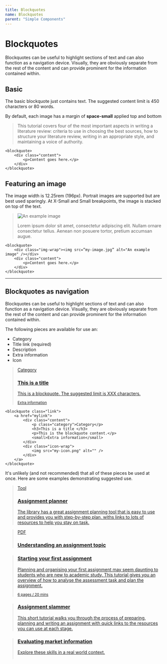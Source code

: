 ```yaml
---
title: Blockquotes
name: Blockquotes
parent: "Simple Components"
---
```

<h1 class="margin-top-zero">Blockquotes</h1>
<p class="lead">Blockquotes can be useful to highlight sections of text and can also function as a navigation device. Visually, they are obviously separate from the rest of the content and can provide prominent for the information contained within.</p>
<h2>Basic</h2>
<p>The basic blockquote just contains text. The suggested content limit is 450 characters or 80 words.</p>
<p>By default, each image has a margin of <strong>space-small</strong> applied top and bottom</p>
<blockquote>
    <div class="content">
        <p>This tutorial covers four of the most important aspects in writing a literature review: criteria to use in choosing the best sources, how to structure your literature review, writing in an appropriate style, and maintaining a voice of authority.</p>
    </div>
</blockquote>
<div class="highlight">
<pre class="chroma">
<code class="language-html">&lt;blockquote&gt;
    &lt;div class=&quot;content&quot;&gt;
        &lt;p&gt;Content goes here.&lt;/p&gt;
    &lt;/div&gt;
&lt;/blockquote&gt;</code>
</pre></div>
<h2>Featuring an image</h2>
<p>The image width is 12.25rem (196px). Portrait images are supported but are best used sparingly. At X-Small and Small breakpoints, the image is stacked on top of the text.</p>
<blockquote>
    <div class="img-wrap"><img src="../../images/img-example-graph.png" alt="An example image" /></div>
    <div class="content"><p>Lorem ipsum dolor sit amet, consectetur adipiscing elit. Nullam ornare consectetur tellus. Aenean non posuere tortor, pretium accumsan augue. </p></div>
</blockquote>
<div class="highlight">
<pre class="chroma">
<code class="language-html">&lt;blockquote&gt;
    &lt;div class=&quot;img-wrap&quot;&gt;&lt;img src=&rdquo;my-image.jpg&rdquo; alt=&quot;An example image&quot; /&gt;&lt;/div&gt;
    &lt;div class=&quot;content&quot;&gt;
		&lt;p&gt;Content goes here.&lt;/p&gt;
	&lt;/div&gt;
&lt;/blockquote&gt;</code>
</pre></div>
<hr class="xl" />
<a name="nav"></a>
<h2>Blockquotes as navigation</h2>
<p>Blockquotes can be useful to highlight sections of text and can also function as a navigation device. Visually, they are obviously separate from the rest of the content and can provide prominent for the information contained within.
</p>
<p>The following pieces are available for use an:</p>
<ul>
	<li>Category</li>
	<li>Title link (required)</li>
	<li>Description</li>
	<li>Extra information</li>
	<li>Icon</li>
</ul>
<blockquote class="link">
	<a href="../../visual/links">
        <div class="content">
            <p class="category">Category</p>
            <h3>This is a title </h3>
            <p>This is a blockquote. The suggested limit is XXX characters.</p>
            <small>Extra information</small>
        </div>
        <div class="icon-wrap"><img src="../../images/icon-llcc-large.svg" alt="" /></div>
    </a>
</blockquote>
<div class="highlight">
<pre class="chroma">
<code class="language-html">&lt;blockquote class=&quot;link&quot;&gt;
	&lt;a href=&quot;mylink&quot;&gt;
		&lt;div class=&quot;content&quot;&gt;
			&lt;p class=&quot;category&quot;&gt;Category&lt;/p&gt;
			&lt;h3&gt;This is a title &lt;/h3&gt;
			&lt;p&gt;This is the blockquote content.&lt;/p&gt;
			&lt;small&gt;Extra information&lt;/small&gt;
		&lt;/div&gt;
		&lt;div class=&quot;icon-wrap&quot;&gt;
			&lt;img src=&quot;my-icon.png&quot; alt=&quot;&quot; /&gt;
		&lt;/div&gt;
	&lt;/a&gt;
&lt;/blockquote&gt;</code>
</pre></div>
<p>It's unlikely (and not recommended) that all of these pieces be used at once. Here are some examples demonstrating suggested use.</p>
<!-- START blockquote -->
<blockquote class="link">
	<a href="../../visual/links">
        <div class="content">
            <p class="category">Tool</p>
            <h3>Assignment planner</h3>
            <p>The library has a great assignment planning tool that is easy to use and provides you with <span class="nowrap">step-by-step</span> plan, withs links to lots of resources to help you stay on task.</p>
        </div>
    </a>
</blockquote>
<!-- END blockquote -->
<!-- START blockquote -->
<blockquote class="link">
	<a href="../../visual/links">
        <div class="content">
            <p class="category">PDF</p>
            <h3>Understanding an assignment topic</h3>
        </div>
    </a>
</blockquote>
<!-- END blockquote -->
<!-- START blockquote -->
<blockquote class="link">
	<a href="../../visual/links">
        <div class="content">
            <h3>Starting your first assignment</h3>
            <p>Planning and organising your first assignment may seem daunting to students who are new to academic study. This tutorial gives you an overview of how to analyse the assessment task and plan the assignment.</p>
            <small>6 pages / 20 mins</small>
        </div>
    </a>
</blockquote>
<!-- END blockquote -->
<!-- START blockquote -->
<blockquote class="link">
	<a href="../../visual/links">
        <div class="content">
            <h3>Assignment slammer</h3>
            <p>This short tutorial walks you through the process of preparing, planning and writing an assignment with quick links to the resources you can use at each stage.</p>
        </div>
    </a>
</blockquote>
<!-- END blockquote -->
<!-- START blockquote -->
<blockquote class="link">
	<a href="../../visual/links">
        <div class="content">
            <h3>Evaluating market information</h3>
            <p>Explore these skills in a real world context.</p>
        </div>
        <div class="icon-wrap"><img src="../../images/icon-llcc-large.svg" alt="" /></div>
    </a>
</blockquote>
<!-- END blockquote -->

